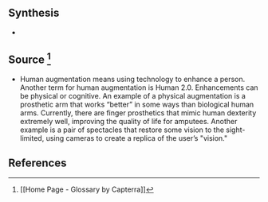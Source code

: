 ## Synthesis
- 
## Source [^1]
- Human augmentation means using technology to enhance a person. Another term for human augmentation is Human 2.0. Enhancements can be physical or cognitive. An example of a physical augmentation is a prosthetic arm that works “better” in some ways than biological human arms. Currently, there are finger prosthetics that mimic human dexterity extremely well, improving the quality of life for amputees. Another example is a pair of spectacles that restore some vision to the sight-limited, using cameras to create a replica of the user’s "vision."
## References

[^1]: [[Home Page - Glossary by Capterra]]
